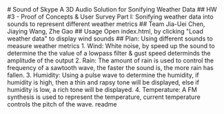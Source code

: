 <snippet>
  <content>
# Sound of Skype
A 3D Audio Solution for Sonifying Weather Data
## HW #3 - Proof of Concepts & User Survey
Part I: Sonifying weather data into sounds to represent different weather metrics
## Team
Jia-Uei Chen, Jiaying Wang, Zhe Gao
## Usage
Open index.html, by clicking "Load weather data" to display wind sounds
## Plan: Using different sounds to measure weather metrics
1. Wind: White noise, by speed up the sound to determine the the value of a lowpass filter & gust speed determinds the amplitude of the output
2. Rain: The amount of rain is used to control the frequency of a sawtooth wave, the faster the sound is, the more rain has fallen.
3. Humidity: Using a pulse wave to determine the humidity, if humidity is high, then a thin and rapsy tone will be displayed, else if humidity is low, a rich tone will be displayed.
4. Temperature: A FM synthesis is used to represent the temperature, current temperature controls the pitch of the wave.

</content>
  <tabTrigger>readme</tabTrigger>
</snippet>
